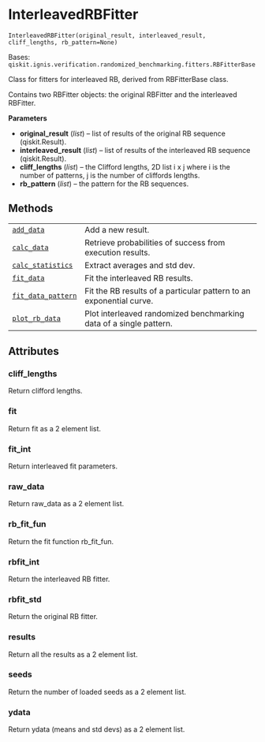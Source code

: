# InterleavedRBFitter

<span id="undefined" />

`InterleavedRBFitter(original_result, interleaved_result, cliff_lengths, rb_pattern=None)`

Bases: `qiskit.ignis.verification.randomized_benchmarking.fitters.RBFitterBase`

Class for fitters for interleaved RB, derived from RBFitterBase class.

Contains two RBFitter objects: the original RBFitter and the interleaved RBFitter.

**Parameters**

*   **original\_result** (*list*) – list of results of the original RB sequence (qiskit.Result).
*   **interleaved\_result** (*list*) – list of results of the interleaved RB sequence (qiskit.Result).
*   **cliff\_lengths** (*list*) – the Clifford lengths, 2D list i x j where i is the number of patterns, j is the number of cliffords lengths.
*   **rb\_pattern** (*list*) – the pattern for the RB sequences.

## Methods

|                                                                                                                                                                                                                      |                                                                     |
| -------------------------------------------------------------------------------------------------------------------------------------------------------------------------------------------------------------------- | ------------------------------------------------------------------- |
| [`add_data`](qiskit.ignis.verification.InterleavedRBFitter.add_data#qiskit.ignis.verification.InterleavedRBFitter.add_data "qiskit.ignis.verification.InterleavedRBFitter.add_data")                                 | Add a new result.                                                   |
| [`calc_data`](qiskit.ignis.verification.InterleavedRBFitter.calc_data#qiskit.ignis.verification.InterleavedRBFitter.calc_data "qiskit.ignis.verification.InterleavedRBFitter.calc_data")                             | Retrieve probabilities of success from execution results.           |
| [`calc_statistics`](qiskit.ignis.verification.InterleavedRBFitter.calc_statistics#qiskit.ignis.verification.InterleavedRBFitter.calc_statistics "qiskit.ignis.verification.InterleavedRBFitter.calc_statistics")     | Extract averages and std dev.                                       |
| [`fit_data`](qiskit.ignis.verification.InterleavedRBFitter.fit_data#qiskit.ignis.verification.InterleavedRBFitter.fit_data "qiskit.ignis.verification.InterleavedRBFitter.fit_data")                                 | Fit the interleaved RB results.                                     |
| [`fit_data_pattern`](qiskit.ignis.verification.InterleavedRBFitter.fit_data_pattern#qiskit.ignis.verification.InterleavedRBFitter.fit_data_pattern "qiskit.ignis.verification.InterleavedRBFitter.fit_data_pattern") | Fit the RB results of a particular pattern to an exponential curve. |
| [`plot_rb_data`](qiskit.ignis.verification.InterleavedRBFitter.plot_rb_data#qiskit.ignis.verification.InterleavedRBFitter.plot_rb_data "qiskit.ignis.verification.InterleavedRBFitter.plot_rb_data")                 | Plot interleaved randomized benchmarking data of a single pattern.  |

## Attributes

<span id="undefined" />

### cliff\_lengths

Return clifford lengths.

<span id="undefined" />

### fit

Return fit as a 2 element list.

<span id="undefined" />

### fit\_int

Return interleaved fit parameters.

<span id="undefined" />

### raw\_data

Return raw\_data as a 2 element list.

<span id="undefined" />

### rb\_fit\_fun

Return the fit function rb\_fit\_fun.

<span id="undefined" />

### rbfit\_int

Return the interleaved RB fitter.

<span id="undefined" />

### rbfit\_std

Return the original RB fitter.

<span id="undefined" />

### results

Return all the results as a 2 element list.

<span id="undefined" />

### seeds

Return the number of loaded seeds as a 2 element list.

<span id="undefined" />

### ydata

Return ydata (means and std devs) as a 2 element list.
